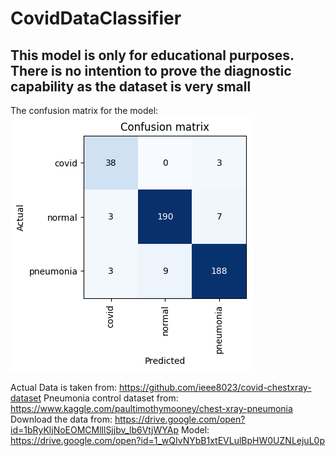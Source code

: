 # CovidDataClassifier

## This model is only for educational purposes. There is no intention to prove the diagnostic capability as the dataset is very small

The confusion matrix for the model:
![Confusion Matrix](https://github.com/kvmsc/CovidDataClassifier/blob/master/ConfusionMatrix.png)

Actual Data is taken from: https://github.com/ieee8023/covid-chestxray-dataset
Pneumonia control dataset from: https://www.kaggle.com/paultimothymooney/chest-xray-pneumonia
Download the data from: https://drive.google.com/open?id=1bRyKljNoEOMCMlllSjjbv_lb6VtjWYAp
Model: https://drive.google.com/open?id=1_wQIvNYbB1xtEVLulBpHW0UZNLejuL0p
